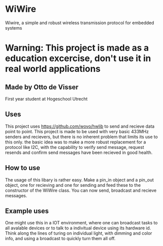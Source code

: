 # WiWire
Wiwire, a simple and robust wireless transmission protocol for embedded systems

# Warning: This project is made as a education excercise, don't use it in real world applications

## Made by Otto de Visser
First year student at Hogeschool Utrecht

## Uses
This project uses https://github.com/wovo/hwlib to send and recieve data point to point. This project is made to be used with very basic 433MHz senders and recievers, but there is no inherent problem that limits its use to this only. 
the basic idea was to make a more robust replacement for a protocol like I2C, with the capability to verify send message, request resends and confirm send messages have been recieved in good health.

## How to use
The usage of this libary is rather easy. Make a pin_in object and a pin_out object, one for recieving and one for sending and feed these to the constructor of the WiWire class. You can now send, broadcast and recieve messages. 

## Example uses
One might use this in a IOT environment, where one can broadcast tasks to all avalable devices or to talk to a indivitual device using its hardware id. Think along the lines of turing on individual light, with dimming and color info, and using a broadcast to quickly turn them all off. 


